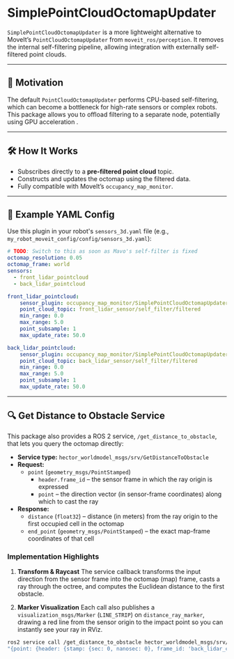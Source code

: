 # SimplePointCloudOctomapUpdater

`SimplePointCloudOctomapUpdater` is a more lightweight alternative to MoveIt’s `PointCloudOctomapUpdater` from
`moveit_ros/perception`. It removes the internal self-filtering pipeline, allowing integration with externally
self-filtered point clouds.

---

## 🚀 Motivation

The default `PointCloudOctomapUpdater` performs CPU-based self-filtering, which can become a bottleneck for high-rate
sensors or complex robots. This package allows you to offload filtering to a separate node, potentially using GPU
acceleration .

---

## 🛠️ How It Works

- Subscribes directly to a **pre-filtered point cloud** topic.
- Constructs and updates the octomap using the filtered data.
- Fully compatible with MoveIt’s `occupancy_map_monitor`.


---

## 🧪 Example YAML Config

Use this plugin in your robot's `sensors_3d.yaml` file (e.g., `my_robot_moveit_config/config/sensors_3d.yaml`):

```yaml
# TODO: Switch to this as soon as Mavo's self-filter is fixed
octomap_resolution: 0.05
octomap_frame: world
sensors:
  - front_lidar_pointcloud
  - back_lidar_pointcloud

front_lidar_pointcloud:
    sensor_plugin: occupancy_map_monitor/SimplePointCloudOctomapUpdater
    point_cloud_topic: front_lidar_sensor/self_filter/filtered
    min_range: 0.0
    max_range: 5.0
    point_subsample: 1
    max_update_rate: 50.0

back_lidar_pointcloud:
    sensor_plugin: occupancy_map_monitor/SimplePointCloudOctomapUpdater
    point_cloud_topic: back_lidar_sensor/self_filter/filtered
    min_range: 0.0
    max_range: 5.0
    point_subsample: 1
    max_update_rate: 50.0
```

---

## 🔍 Get Distance to Obstacle Service

This package also provides a ROS 2 service, `/get_distance_to_obstacle`, that lets you query the octomap directly:

- **Service type:** `hector_worldmodel_msgs/srv/GetDistanceToObstacle`
- **Request:**
    - `point` (`geometry_msgs/PointStamped`)
        - `header.frame_id` – the sensor frame in which the ray origin is expressed
        - `point` – the direction vector (in sensor-frame coordinates) along which to cast the ray
- **Response:**
    - `distance` (`float32`) – distance (in meters) from the ray origin to the first occupied cell in the octomap
    - `end_point` (`geometry_msgs/PointStamped`) – the exact map-frame coordinates of that cell

### Implementation Highlights

1. **Transform & Raycast**
   The service callback transforms the input direction from the sensor frame into the octomap (map) frame, casts a ray through the octree, and computes the Euclidean distance to the first obstacle.

2. **Marker Visualization**
   Each call also publishes a `visualization_msgs/Marker` (`LINE_STRIP`) on `distance_ray_marker`, drawing a red line from the sensor origin to the impact point so you can instantly see your ray in RViz.

```bash
ros2 service call /get_distance_to_obstacle hector_worldmodel_msgs/srv/GetDistanceToObstacle \
"{point: {header: {stamp: {sec: 0, nanosec: 0}, frame_id: 'back_lidar_cam_link'}, point: {x: 1.0, y: 0.0, z: 0.0}}}"
